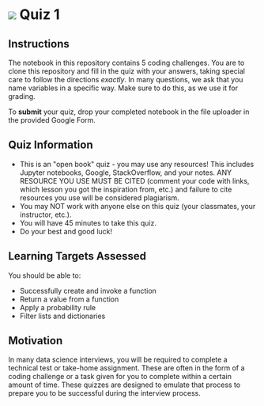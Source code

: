 # ![](https://ga-dash.s3.amazonaws.com/production/assets/logo-9f88ae6c9c3871690e33280fcf557f33.png) Quiz 1  

## Instructions
The notebook in this repository contains 5 coding challenges. You are to clone this repository and fill in the quiz with your answers, taking special care to follow the directions _exactly_. In many questions, we ask that you name variables in a specific way. Make sure to do this, as we use it for grading.

To **submit** your quiz, drop your completed notebook in the file uploader in the provided Google Form.

## Quiz Information
- This is an "open book" quiz - you may use any resources! This includes Jupyter notebooks, Google, StackOverflow, and your notes. ANY RESOURCE YOU USE MUST BE CITED (comment your code with links, which lesson you got the inspiration from, etc.) and failure to cite resources you use will be considered plagiarism. 
- You may NOT work with anyone else on this quiz (your classmates, your instructor, etc.).
- You will have 45 minutes to take this quiz.
- Do your best and good luck!

## Learning Targets Assessed
You should be able to:
- Successfully create and invoke a function
- Return a value from a function
- Apply a probability rule
- Filter lists and dictionaries

## Motivation
In many data science interviews, you will be required to complete a technical test or take-home assignment. These are often in the form of a coding challenge or a task given for you to complete within a certain amount of time. These quizzes are designed to emulate that process to prepare you to be successful during the interview process. 
